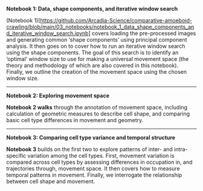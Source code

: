 **Notebook 1: Data, shape components, and iterative window search**

(Notebook 1)[https://github.com/Arcadia-Science/comparative-amoeboid-crawling/blob/main/03_notebooks/notebook_1_data_shape_components_and_iterative_window_search.ipynb] covers loading the pre-processed images and generating common ‘shape components’ using principal component analysis. It then goes on to cover how to run an iterative window search using the shape components. The goal of this search is to identify an ‘optimal’ window size to use for making a universal movement space (the theory and methodology of which are also covered in this notebook). Finally, we outline the creation of the movement space using the chosen window size.

---

**Notebook 2: Exploring movement space**

**Notebook 2 walks** through the annotation of movement space, including calculation of geometric measures to describe cell shape, and comparing basic cell type differences in movement and geometry.

---

**Notebook 3: Comparing cell type variance and temporal structure**

**Notebook 3** builds on the first two to explore patterns of inter- and intra-specific variation among the cell types. First, movement variation is compared across cell types by assessing differences in occupation in, and trajectories through, movement space. It then covers how to measure temporal patterns in movement. Finally, we interrogate the relationship between cell shape and movement.
